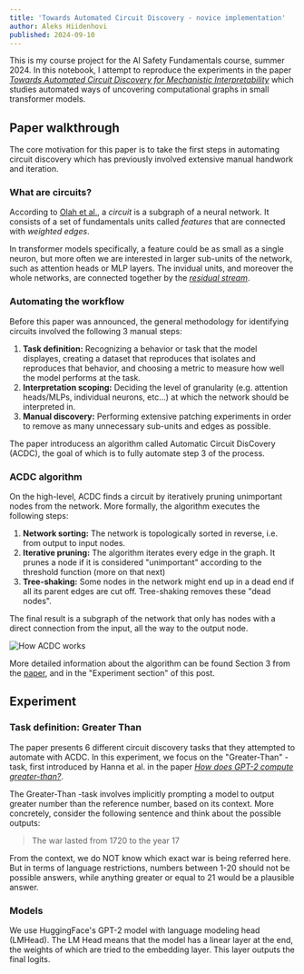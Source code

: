 ```yaml
---
title: 'Towards Automated Circuit Discovery - novice implementation'
author: Aleks Hiidenhovi
published: 2024-09-10
---
```


This is my course project for the AI Safety Fundamentals course, summer 2024. In this notebook, I attempt to reproduce the experiments in the paper [*Towards Automated Circuit Discovery for Mechanistic Interpretability*](https://arxiv.org/pdf/2304.14997) which studies automated ways of uncovering computational graphs in small transformer models.

## Paper walkthrough

The core motivation for this paper is to take the first steps in automating circuit discovery which has previously involved extensive manual handwork and iteration.

### What are circuits?
According to [Olah et al.](https://distill.pub/2020/circuits/zoom-in), a *circuit* is a subgraph of a neural network. It consists of a set of fundamentals units called *features* that are connected with *weighted edges*.

In transformer models specifically, a feature could be as small as a single neuron, but more often we are interested in larger sub-units of the network, such as attention heads or MLP layers. The invidual units, and moreover the whole networks, are connected together by the [*residual stream*](https://transformer-circuits.pub/2021/framework/index.html#residual-comms).

### Automating the workflow
Before this paper was announced, the general methodology for identifying circuits involved the following 3 manual steps:
1. **Task definition:** Recognizing a behavior or task that the model displayes, creating a dataset that reproduces that isolates and reproduces that behavior, and choosing a metric to measure how well the model performs at the task.
2. **Interpretation scoping:** Deciding the level of granularity (e.g. attention heads/MLPs, individual neurons, etc...) at which the network should be interpreted in.
3. **Manual discovery:** Performing extensive patching experiments in order to remove as many unnecessary sub-units and edges as possible.

The paper introducess an algorithm called Automatic Circuit DisCovery (ACDC), the goal of which is to fully automate step 3 of the process.

### ACDC algorithm
On the high-level, ACDC finds a circuit by iteratively pruning unimportant nodes from the network. More formally, the algorithm executes the following steps:
1. **Network sorting:** The network is topologically sorted in reverse, i.e. from output to input nodes.
2. **Iterative pruning:** The algorithm iterates every edge in the graph. It prunes a node if it is considered "unimportant" according to the threshold function (more on that next)
3. **Tree-shaking:** Some nodes in the network might end up in a dead end if all its parent edges are cut off. Tree-shaking removes these "dead nodes".

The final result is a subgraph of the network that only has nodes with a direct connection from the input, all the way to the output node.

![How ACDC works](https://drive.google.com/uc?id=1_UQWmoVuE61pC-PodD3SihNU7CnqzR3L)

More detailed information about the algorithm can be found Section 3 from the [paper](https://arxiv.org/pdf/2304.14997), and in the "Experiment section" of this post.

## Experiment

### Task definition: Greater Than
The paper presents 6 different circuit discovery tasks that they attempted to automate with ACDC. In this experiment, we focus on the "Greater-Than" -task, first introduced by Hanna et al. in the paper [*How does GPT-2 compute greater-than?*](https://arxiv.org/pdf/2305.00586).

The Greater-Than -task involves implicitly prompting a model to output greater number than the reference number, based on its context. More concretely, consider the following sentence and think about the possible outputs:

> The war lasted from 1720 to the year 17

From the context, we do NOT know which exact war is being referred here. But in terms of language restrictions, numbers between 1-20 should not be possible answers, while anything greater or equal to 21 would be a plausible answer.

### Models
We use HuggingFace's GPT-2 model with language modeling head (LMHead). The LM Head means that the model has a linear layer at the end, the weights of which are tried to the embedding layer. This layer outputs the final logits.